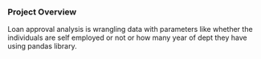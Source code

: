 ### Project Overview

 Loan approval analysis is wrangling data with parameters like whether the individuals are  self employed or not or how many year of dept they have using pandas library.


